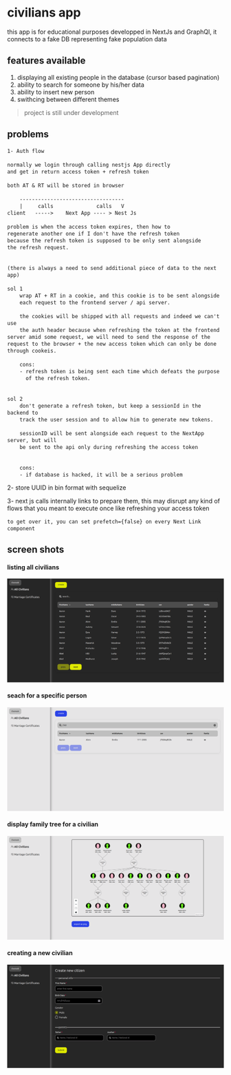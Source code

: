 # civilians app 
this app is for educational purposes developped in NextJs and GraphQl, it connects to a fake DB representing fake population data 


## features available
1. displaying all existing people in the database (cursor based pagination)
2. ability to search for someone by his/her data
3. ability to insert new person
4. swithcing between different themes


> project is still under development



## problems

    1- Auth flow

    normally we login through calling nestjs App directly
    and get in return access token + refresh token 

    both AT & RT will be stored in browser

        ---------------------------------- 
        |     calls              calls   V
    client   ----->    Next App ---- > Nest Js

    problem is when the access token expires, then how to
    regenerate another one if I don't have the refresh token
    because the refresh token is supposed to be only sent alongside
    the refresh request.


    (there is always a need to send additional piece of data to the next app)
    
    sol 1
        wrap AT + RT in a cookie, and this cookie is to be sent alongside
        each request to the frontend server / api server.

        the cookies will be shipped with all requests and indeed we can't use
        the auth header because when refreshing the token at the frontend server amid some request, we will need to send the response of the request to the browser + the new access token which can only be done through cookeis.

        cons:
        - refresh token is being sent each time which defeats the purpose 
          of the refresh token.


    sol 2
        don't generate a refresh token, but keep a sessionId in the backend to
        track the user session and to allow him to generate new tokens.

        sessionID will be sent alongside each request to the NextApp server, but will 
        be sent to the api only during refreshing the access token


        cons:
        - if database is hacked, it will be a serious problem 




2- store UUID in bin format with sequelize

3- next js calls internally links to prepare them, this may disrupt 
   any kind of flows that you meant to execute once like refreshing your access token

    to get over it, you can set prefetch={false} on every Next Link component
## screen shots

#### listing all civilians
![listing people](./images/listing-people.png)

#### seach for a specific person
![search](./images/search.png)

#### display family tree for a civilian
![family](./images/family.png)

#### creating a new civilian
![new person](./images/new-person.png)
